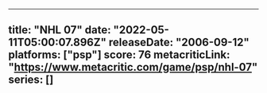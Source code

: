 
---
title: "NHL 07"
date: "2022-05-11T05:00:07.896Z"
releaseDate: "2006-09-12"
platforms: ["psp"]
score: 76
metacriticLink: "https://www.metacritic.com/game/psp/nhl-07"
series: []
---
